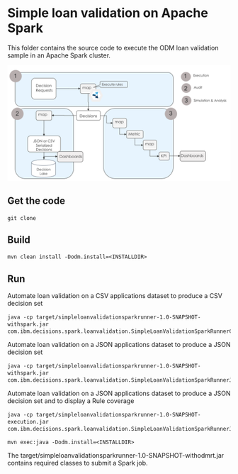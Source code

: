 # Simple loan validation on Apache Spark
This folder contains the source code to execute the ODM loan validation sample in an Apache Spark cluster.

![Flow](docs/images/decision_automation_in_map_reduce.png "Architecture")

## Get the code
```console
git clone
```

## Build
```console
mvn clean install -Dodm.install=<INSTALLDIR>
```

## Run
Automate loan validation on a CSV applications dataset to produce a CSV decision set
```console
java -cp target/simpleloanvalidationsparkrunner-1.0-SNAPSHOT-withspark.jar com.ibm.decisions.spark.loanvalidation.SimpleLoanValidationSparkRunnerCSV 
```

Automate loan validation on a JSON applications dataset to produce a JSON decision set
```console
java -cp target/simpleloanvalidationsparkrunner-1.0-SNAPSHOT-withspark.jar com.ibm.decisions.spark.loanvalidation.SimpleLoanValidationSparkRunnerJSON 
```

Automate loan validation on a JSON applications dataset to produce a JSON decision set and to display a Rule coverage
```console
java -cp target/simpleloanvalidationsparkrunner-1.0-SNAPSHOT-execution.jar com.ibm.decisions.spark.loanvalidation.SimpleLoanValidationSparkRunnerJSONWithCoverage
```

```console
mvn exec:java -Dodm.install=<INSTALLDIR>
```

The target/simpleloanvalidationsparkrunner-1.0-SNAPSHOT-withodmrt.jar contains required classes to submit a Spark job.

